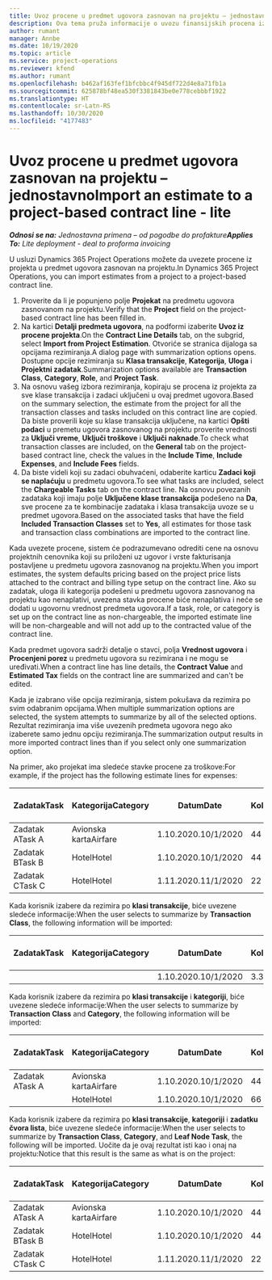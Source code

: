 ```yaml
---
title: Uvoz procene u predmet ugovora zasnovan na projektu – jednostavno
description: Ova tema pruža informacije o uvozu finansijskih procena iz projekta u predmet ugovora.
author: rumant
manager: Annbe
ms.date: 10/19/2020
ms.topic: article
ms.service: project-operations
ms.reviewer: kfend
ms.author: rumant
ms.openlocfilehash: b462af163fef1bfcbbc4f945df722d4e8a71fb1a
ms.sourcegitcommit: 625878bf48ea530f3381843be0e778cebbbf1922
ms.translationtype: HT
ms.contentlocale: sr-Latn-RS
ms.lasthandoff: 10/30/2020
ms.locfileid: "4177483"
---
```

# <a name="import-an-estimate-to-a-project-based-contract-line---lite"></a><span data-ttu-id="03708-103">Uvoz procene u predmet ugovora zasnovan na projektu – jednostavno</span><span class="sxs-lookup"><span data-stu-id="03708-103">Import an estimate to a project-based contract line - lite</span></span>

<span data-ttu-id="03708-104">_**Odnosi se na:** Jednostavna primena – od pogodbe do profakture_</span><span class="sxs-lookup"><span data-stu-id="03708-104">_**Applies To:** Lite deployment - deal to proforma invoicing_</span></span>

<span data-ttu-id="03708-105">U usluzi Dynamics 365 Project Operations možete da uvezete procene iz projekta u predmet ugovora zasnovan na projektu.</span><span class="sxs-lookup"><span data-stu-id="03708-105">In Dynamics 365 Project Operations, you can import estimates from a project to a project-based contract line.</span></span>

1. <span data-ttu-id="03708-106">Proverite da li je popunjeno polje **Projekat** na predmetu ugovora zasnovanom na projektu.</span><span class="sxs-lookup"><span data-stu-id="03708-106">Verify that the **Project** field on the project-based contract line has been filled in.</span></span>
2. <span data-ttu-id="03708-107">Na kartici **Detalji predmeta ugovora**, na podformi izaberite **Uvoz iz procene projekta**.</span><span class="sxs-lookup"><span data-stu-id="03708-107">On the **Contract Line Details** tab, on the subgrid, select **Import from Project Estimation**.</span></span> <span data-ttu-id="03708-108">Otvoriće se stranica dijaloga sa opcijama rezimiranja.</span><span class="sxs-lookup"><span data-stu-id="03708-108">A dialog page with summarization options opens.</span></span> <span data-ttu-id="03708-109">Dostupne opcije rezimiranja su **Klasa transakcije**, **Kategorija**, **Uloga** i **Projektni zadatak**.</span><span class="sxs-lookup"><span data-stu-id="03708-109">Summarization options available are **Transaction Class**, **Category**, **Role**, and **Project Task**.</span></span>
3. <span data-ttu-id="03708-110">Na osnovu vašeg izbora rezimiranja, kopiraju se procena iz projekta za sve klase transakcija i zadaci uključeni u ovaj predmet ugovora.</span><span class="sxs-lookup"><span data-stu-id="03708-110">Based on the summary selection, the estimate from the project for all the transaction classes and tasks included on this contract line are copied.</span></span> <span data-ttu-id="03708-111">Da biste proverili koje su klase transakcija uključene, na kartici **Opšti podaci** u premetu ugovora zasnovanog na projektu proverite vrednosti za **Uključi vreme**, **Uključi troškove** i **Uključi naknade**.</span><span class="sxs-lookup"><span data-stu-id="03708-111">To check what transaction classes are included, on the **General** tab on the project-based contract line, check the values in the **Include Time**, **Include Expenses**, and **Include Fees** fields.</span></span> 
4. <span data-ttu-id="03708-112">Da biste videli koji su zadaci obuhvaćeni, odaberite karticu **Zadaci koji se naplaćuju** u predmetu ugovora.</span><span class="sxs-lookup"><span data-stu-id="03708-112">To see what tasks are included, select the **Chargeable Tasks** tab on the contract line.</span></span> <span data-ttu-id="03708-113">Na osnovu povezanih zadataka koji imaju polje **Uključene klase transakcija** podešeno na **Da**, sve procene za te kombinacije zadataka i klasa transakcija uvoze se u predmet ugovora.</span><span class="sxs-lookup"><span data-stu-id="03708-113">Based on the associated tasks that have the field **Included Transaction Classes** set to **Yes**, all estimates for those task and transaction class combinations are imported to the contract line.</span></span>

<span data-ttu-id="03708-114">Kada uvezete procene, sistem će podrazumevano odrediti cene na osnovu projektnih cenovnika koji su priloženi uz ugovor i vrste fakturisanja postavljene u predmetu ugovora zasnovanog na projektu.</span><span class="sxs-lookup"><span data-stu-id="03708-114">When you import estimates, the system defaults pricing based on the project price lists attached to the contract and billing type setup on the contract line.</span></span> <span data-ttu-id="03708-115">Ako su zadatak, uloga ili kategorija podešeni u predmetu ugovora zasnovanog na projektu kao nenaplativi, uvezena stavka procene biće nenaplativa i neće se dodati u ugovornu vrednost predmeta ugovora.</span><span class="sxs-lookup"><span data-stu-id="03708-115">If a task, role, or category is set up on the contract line as non-chargeable, the imported estimate line will be non-chargeable and will not add up to the contracted value of the contract line.</span></span>

<span data-ttu-id="03708-116">Kada predmet ugovora sadrži detalje o stavci, polja **Vrednost ugovora** i **Procenjeni porez** u predmetu ugovora su rezimirana i ne mogu se uređivati.</span><span class="sxs-lookup"><span data-stu-id="03708-116">When a contract line has line details, the **Contract Value** and **Estimated Tax** fields on the contract line are summarized and can't be edited.</span></span>

<span data-ttu-id="03708-117">Kada je izabrano više opcija rezimiranja, sistem pokušava da rezimira po svim odabranim opcijama.</span><span class="sxs-lookup"><span data-stu-id="03708-117">When multiple summarization options are selected, the system attempts to summarize by all of the selected options.</span></span> <span data-ttu-id="03708-118">Rezultat rezimiranja ima više uvezenih predmeta ugovora nego ako izaberete samo jednu opciju rezimiranja.</span><span class="sxs-lookup"><span data-stu-id="03708-118">The summarization output results in more imported contract lines than if you select only one summarization option.</span></span>

<span data-ttu-id="03708-119">Na primer, ako projekat ima sledeće stavke procene za troškove:</span><span class="sxs-lookup"><span data-stu-id="03708-119">For example, if the project has the following estimate lines for expenses:</span></span>

| <span data-ttu-id="03708-120">Zadatak</span><span class="sxs-lookup"><span data-stu-id="03708-120">Task</span></span> | <span data-ttu-id="03708-121">Kategorija</span><span class="sxs-lookup"><span data-stu-id="03708-121">Category</span></span> | <span data-ttu-id="03708-122">Datum</span><span class="sxs-lookup"><span data-stu-id="03708-122">Date</span></span> | <span data-ttu-id="03708-123">Količina</span><span class="sxs-lookup"><span data-stu-id="03708-123">Quantity</span></span> | <span data-ttu-id="03708-124">Cena po jedinici</span><span class="sxs-lookup"><span data-stu-id="03708-124">Unit price</span></span> | <span data-ttu-id="03708-125">Iznos</span><span class="sxs-lookup"><span data-stu-id="03708-125">Amount</span></span> |
| --- | --- | --- | --- | --- | --- |
| <span data-ttu-id="03708-126">Zadatak A</span><span class="sxs-lookup"><span data-stu-id="03708-126">Task A</span></span> | <span data-ttu-id="03708-127">Avionska karta</span><span class="sxs-lookup"><span data-stu-id="03708-127">Airfare</span></span> | <span data-ttu-id="03708-128">1.10.2020.</span><span class="sxs-lookup"><span data-stu-id="03708-128">10/1/2020</span></span> | <span data-ttu-id="03708-129">4</span><span class="sxs-lookup"><span data-stu-id="03708-129">4</span></span> | <span data-ttu-id="03708-130">400</span><span class="sxs-lookup"><span data-stu-id="03708-130">400</span></span> | <span data-ttu-id="03708-131">1600</span><span class="sxs-lookup"><span data-stu-id="03708-131">1600</span></span> |
| <span data-ttu-id="03708-132">Zadatak B</span><span class="sxs-lookup"><span data-stu-id="03708-132">Task B</span></span> | <span data-ttu-id="03708-133">Hotel</span><span class="sxs-lookup"><span data-stu-id="03708-133">Hotel</span></span> | <span data-ttu-id="03708-134">1.10.2020.</span><span class="sxs-lookup"><span data-stu-id="03708-134">10/1/2020</span></span> | <span data-ttu-id="03708-135">4</span><span class="sxs-lookup"><span data-stu-id="03708-135">4</span></span> | <span data-ttu-id="03708-136">200</span><span class="sxs-lookup"><span data-stu-id="03708-136">200</span></span> | <span data-ttu-id="03708-137">800</span><span class="sxs-lookup"><span data-stu-id="03708-137">800</span></span> |
| <span data-ttu-id="03708-138">Zadatak C</span><span class="sxs-lookup"><span data-stu-id="03708-138">Task C</span></span> | <span data-ttu-id="03708-139">Hotel</span><span class="sxs-lookup"><span data-stu-id="03708-139">Hotel</span></span> | <span data-ttu-id="03708-140">1.11.2020.</span><span class="sxs-lookup"><span data-stu-id="03708-140">11/1/2020</span></span> | <span data-ttu-id="03708-141">2</span><span class="sxs-lookup"><span data-stu-id="03708-141">2</span></span> | <span data-ttu-id="03708-142">200</span><span class="sxs-lookup"><span data-stu-id="03708-142">200</span></span> | <span data-ttu-id="03708-143">400</span><span class="sxs-lookup"><span data-stu-id="03708-143">400</span></span> |

<span data-ttu-id="03708-144">Kada korisnik izabere da rezimira po **klasi transakcije**, biće uvezene sledeće informacije:</span><span class="sxs-lookup"><span data-stu-id="03708-144">When the user selects to summarize by **Transaction Class**, the following information will be imported:</span></span>

| <span data-ttu-id="03708-145">Zadatak</span><span class="sxs-lookup"><span data-stu-id="03708-145">Task</span></span> | <span data-ttu-id="03708-146">Kategorija</span><span class="sxs-lookup"><span data-stu-id="03708-146">Category</span></span> | <span data-ttu-id="03708-147">Datum</span><span class="sxs-lookup"><span data-stu-id="03708-147">Date</span></span> | <span data-ttu-id="03708-148">Količina</span><span class="sxs-lookup"><span data-stu-id="03708-148">Quantity</span></span> | <span data-ttu-id="03708-149">Cena po jedinici</span><span class="sxs-lookup"><span data-stu-id="03708-149">Unit price</span></span> | <span data-ttu-id="03708-150">Iznos</span><span class="sxs-lookup"><span data-stu-id="03708-150">Amount</span></span> |
| --- | --- | --- | --- | --- | --- |
| &nbsp; | &nbsp; | <span data-ttu-id="03708-151">1.10.2020.</span><span class="sxs-lookup"><span data-stu-id="03708-151">10/1/2020</span></span> | <span data-ttu-id="03708-152">3.34</span><span class="sxs-lookup"><span data-stu-id="03708-152">3.34</span></span> | <span data-ttu-id="03708-153">840</span><span class="sxs-lookup"><span data-stu-id="03708-153">840</span></span> | <span data-ttu-id="03708-154">2800</span><span class="sxs-lookup"><span data-stu-id="03708-154">2800</span></span> |

<span data-ttu-id="03708-155">Kada korisnik izabere da rezimira po **klasi transakcije** i **kategoriji**, biće uvezene sledeće informacije:</span><span class="sxs-lookup"><span data-stu-id="03708-155">When the user selects to summarize by **Transaction Class** and **Category**, the following information will be imported:</span></span>

| <span data-ttu-id="03708-156">Zadatak</span><span class="sxs-lookup"><span data-stu-id="03708-156">Task</span></span> | <span data-ttu-id="03708-157">Kategorija</span><span class="sxs-lookup"><span data-stu-id="03708-157">Category</span></span> | <span data-ttu-id="03708-158">Datum</span><span class="sxs-lookup"><span data-stu-id="03708-158">Date</span></span> | <span data-ttu-id="03708-159">Količina</span><span class="sxs-lookup"><span data-stu-id="03708-159">Quantity</span></span> | <span data-ttu-id="03708-160">Cena po jedinici</span><span class="sxs-lookup"><span data-stu-id="03708-160">Unit price</span></span> | <span data-ttu-id="03708-161">Iznos</span><span class="sxs-lookup"><span data-stu-id="03708-161">Amount</span></span> |
| --- | --- | --- | --- | --- | --- |
| <span data-ttu-id="03708-162">Zadatak A</span><span class="sxs-lookup"><span data-stu-id="03708-162">Task A</span></span> | <span data-ttu-id="03708-163">Avionska karta</span><span class="sxs-lookup"><span data-stu-id="03708-163">Airfare</span></span> | <span data-ttu-id="03708-164">1.10.2020.</span><span class="sxs-lookup"><span data-stu-id="03708-164">10/1/2020</span></span> | <span data-ttu-id="03708-165">4</span><span class="sxs-lookup"><span data-stu-id="03708-165">4</span></span> | <span data-ttu-id="03708-166">400</span><span class="sxs-lookup"><span data-stu-id="03708-166">400</span></span> | <span data-ttu-id="03708-167">1600</span><span class="sxs-lookup"><span data-stu-id="03708-167">1600</span></span> |
| &nbsp;| <span data-ttu-id="03708-168">Hotel</span><span class="sxs-lookup"><span data-stu-id="03708-168">Hotel</span></span> | <span data-ttu-id="03708-169">1.10.2020.</span><span class="sxs-lookup"><span data-stu-id="03708-169">10/1/2020</span></span> | <span data-ttu-id="03708-170">6</span><span class="sxs-lookup"><span data-stu-id="03708-170">6</span></span> | <span data-ttu-id="03708-171">200</span><span class="sxs-lookup"><span data-stu-id="03708-171">200</span></span> | <span data-ttu-id="03708-172">1200</span><span class="sxs-lookup"><span data-stu-id="03708-172">1200</span></span> |

<span data-ttu-id="03708-173">Kada korisnik izabere da rezimira po **klasi transakcije**, **kategoriji** i **zadatku čvora lista**, biće uvezene sledeće informacije:</span><span class="sxs-lookup"><span data-stu-id="03708-173">When the user selects to summarize by **Transaction Class**, **Category**, and **Leaf Node Task**, the following will be imported.</span></span> <span data-ttu-id="03708-174">Uočite da je ovaj rezultat isti kao i onaj na projektu:</span><span class="sxs-lookup"><span data-stu-id="03708-174">Notice that this result is the same as what is on the project:</span></span>

| <span data-ttu-id="03708-175">Zadatak</span><span class="sxs-lookup"><span data-stu-id="03708-175">Task</span></span> | <span data-ttu-id="03708-176">Kategorija</span><span class="sxs-lookup"><span data-stu-id="03708-176">Category</span></span> | <span data-ttu-id="03708-177">Datum</span><span class="sxs-lookup"><span data-stu-id="03708-177">Date</span></span> | <span data-ttu-id="03708-178">Količina</span><span class="sxs-lookup"><span data-stu-id="03708-178">Quantity</span></span> | <span data-ttu-id="03708-179">Cena po jedinici</span><span class="sxs-lookup"><span data-stu-id="03708-179">Unit price</span></span> | <span data-ttu-id="03708-180">Iznos</span><span class="sxs-lookup"><span data-stu-id="03708-180">Amount</span></span> |
| --- | --- | --- | --- | --- | --- |
| <span data-ttu-id="03708-181">Zadatak A</span><span class="sxs-lookup"><span data-stu-id="03708-181">Task A</span></span> | <span data-ttu-id="03708-182">Avionska karta</span><span class="sxs-lookup"><span data-stu-id="03708-182">Airfare</span></span> | <span data-ttu-id="03708-183">1.10.2020.</span><span class="sxs-lookup"><span data-stu-id="03708-183">10/1/2020</span></span> | <span data-ttu-id="03708-184">4</span><span class="sxs-lookup"><span data-stu-id="03708-184">4</span></span> | <span data-ttu-id="03708-185">400</span><span class="sxs-lookup"><span data-stu-id="03708-185">400</span></span> | <span data-ttu-id="03708-186">1600</span><span class="sxs-lookup"><span data-stu-id="03708-186">1600</span></span> |
| <span data-ttu-id="03708-187">Zadatak B</span><span class="sxs-lookup"><span data-stu-id="03708-187">Task B</span></span> | <span data-ttu-id="03708-188">Hotel</span><span class="sxs-lookup"><span data-stu-id="03708-188">Hotel</span></span> | <span data-ttu-id="03708-189">1.10.2020.</span><span class="sxs-lookup"><span data-stu-id="03708-189">10/1/2020</span></span> | <span data-ttu-id="03708-190">4</span><span class="sxs-lookup"><span data-stu-id="03708-190">4</span></span> | <span data-ttu-id="03708-191">200</span><span class="sxs-lookup"><span data-stu-id="03708-191">200</span></span> | <span data-ttu-id="03708-192">800</span><span class="sxs-lookup"><span data-stu-id="03708-192">800</span></span> |
| <span data-ttu-id="03708-193">Zadatak C</span><span class="sxs-lookup"><span data-stu-id="03708-193">Task C</span></span> | <span data-ttu-id="03708-194">Hotel</span><span class="sxs-lookup"><span data-stu-id="03708-194">Hotel</span></span> | <span data-ttu-id="03708-195">1.11.2020.</span><span class="sxs-lookup"><span data-stu-id="03708-195">11/1/2020</span></span> | <span data-ttu-id="03708-196">2</span><span class="sxs-lookup"><span data-stu-id="03708-196">2</span></span> | <span data-ttu-id="03708-197">200</span><span class="sxs-lookup"><span data-stu-id="03708-197">200</span></span> | <span data-ttu-id="03708-198">400</span><span class="sxs-lookup"><span data-stu-id="03708-198">400</span></span> |
